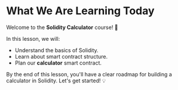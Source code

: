 # What We Are Learning Today

Welcome to the **Solidity Calculator** course! 🚀  

In this lesson, we will:
- Understand the basics of Solidity.
- Learn about smart contract structure.
- Plan our **calculator** smart contract.

By the end of this lesson, you'll have a clear roadmap for building a calculator in Solidity. Let's get started! 💡  